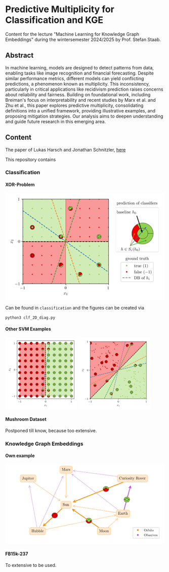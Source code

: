 # Predictive Multiplicity for Classification and KGE

Content for the lecture "Machine Learning for Knowledge Graph Embeddings" during the wintersemester 2024/2025 by Prof. Stefan Staab.

## Abstract

In machine learning, models are designed to detect patterns from data, enabling tasks like image recognition and financial forecasting. Despite similar performance metrics, different models can yield conflicting predictions, a phenomenon known as multiplicity. This inconsistency, particularly in critical applications like recidivism prediction raises concerns about reliability and fairness. Building on foundational work, including Breiman's focus on interpretability and recent studies by Marx et al. and Zhu et al., this paper explores predictive multiplicity, consolidating definitions into a unified framework, providing illustrative examples, and proposing mitigation strategies. Our analysis aims to deepen understanding and guide future research in this emerging area.

## Content

The paper of Lukas Harsch and Jonathan Schnitzler, [here](ML_with_Graphs.pdf)

This repository contains

### Classification

#### XOR-Problem

![XOR-Problem](figures/xor.png)

Can be found in `classification` and the figures can be created via 

```bash
python3 clf_2D_diag.py
```

#### Other SVM Examples

<img src="figures/simple_ge.png" width="45%">
<img src="figures/diag_border.png" width="45%">

#### Mushroom Dataset

Postponed till know, because too extensive.

### Knowledge Graph Embeddings

#### Own example

![Own example](figures/graph_clf_space.png)
#### FB15k-237

To extensive to be used.

